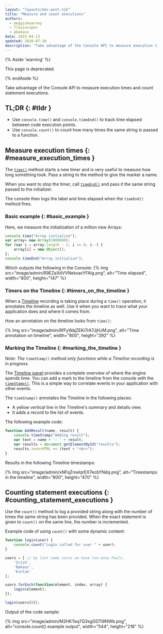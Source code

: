 ```yaml
---
layout: "layouts/doc-post.njk"
title: "Measure and count executions"
authors:
  - megginkearney
  - flaviocopes
  - pbakaus
date: 2015-04-13
updated: 2020-07-10
description: "Take advantage of the Console API to measure execution times and count statement executions."
---
```


{% Aside 'warning' %}

This page is deprecated.

{% endAside %}

Take advantage of the Console API to measure execution times and count statement executions.

## TL;DR {: #tldr }

- Use `console.time()` and `console.timeEnd()` to track time elapsed between code execution points.
- Use `console.count()` to count how many times the same string is passed to a function.

## Measure execution times {: #measure_execution_times }

The [`time()`][1] method starts a new timer and is very useful to measure how long something took.
Pass a string to the method to give the marker a name.

When you want to stop the timer, call [`timeEnd()`][2] and pass it the same string passed to the
initializer.

The console then logs the label and time elapsed when the `timeEnd()` method fires.

### Basic example {: #basic_example }

Here, we measure the initialization of a million new Arrays:

```js
console.time("Array initialize");
var array= new Array(1000000);
for (var i = array.length - 1; i >= 0; i--) {
    array[i] = new Object();
};
console.timeEnd("Array initialize");
```

Which outputs the following in the Console:
{% Img src="image/admin/R9EZaXdVVNekxacYFAlg.png", alt="Time elapsed", width="800", height="147" %}

### Timers on the Timeline {: #timers_on_the_timeline }

When a [Timeline][3] recording is taking place during a `time()` operation, it annotates the
timeline as well. Use it when you want to trace what your application does and where it comes from.

How an annotation on the timeline looks from `time()`:

{% Img src="image/admin/8fFyWajZEKi7rA7JjHJM.png", alt="Time annotation on timeline", width="800", height="392" %}

### Marking the Timeline {: #marking_the_timeline }

_Note: The `timeStamp()` method only functions while a Timeline recording is in progress._

The [Timeline panel][4] provides a complete overview of where the engine spends time. You can add a
mark to the timeline from the console with the [`timeStamp()`][5]. This is a simple way to correlate
events in your application with other events.

The `timeStamp()` annotates the Timeline in the following places:

- A yellow vertical line in the Timeline's summary and details view.
- It adds a record to the list of events.

The following example code:

```js
function AddResult(name, result) {
    console.timeStamp("Adding result");
    var text = name + ': ' + result;
    var results = document.getElementById("results");
    results.innerHTML += (text + "<br>");
}
```

Results in the following Timeline timestamps:

{% Img src="image/admin/xNFqZmelqrEX7ecbYNdq.png", alt="Timestamps in the timeline", width="800", height="470" %}

## Counting statement executions {: #counting_statement_executions }

Use the `count()` method to log a provided string along with the number of times the same string has
been provided. When the exact statement is given to `count()` on the same line, the number is
incremented.

Example code of using `count()` with some dynamic content:

```js
function login(user) {
    console.count("Login called for user " + user);
}

users = [ // by last name since we have too many Pauls.
    'Irish',
    'Bakaus',
    'Kinlan'
];

users.forEach(function(element, index, array) {
    login(element);
});

login(users[0]);
```

Output of the code sample:

{% Img src="image/admin/M2HKTeq7Q3sgGDTl9NWb.png", alt="console.count() example output", width="544", height="216" %}

[1]:
  https://developers.google.com/web/tools/chrome-devtools/console/console-reference#consoletimelabel
[2]:
  https://developers.google.com/web/tools/chrome-devtools/console/console-reference#consoletimeendlabel
[3]: /web/tools/chrome-devtools/profile/evaluate-performance/timeline-tool
[4]: /web/tools/chrome-devtools/profile/evaluate-performance/timeline-tool
[5]:
  https://developers.google.com/web/tools/chrome-devtools/console/console-reference#consoletimestamplabel
